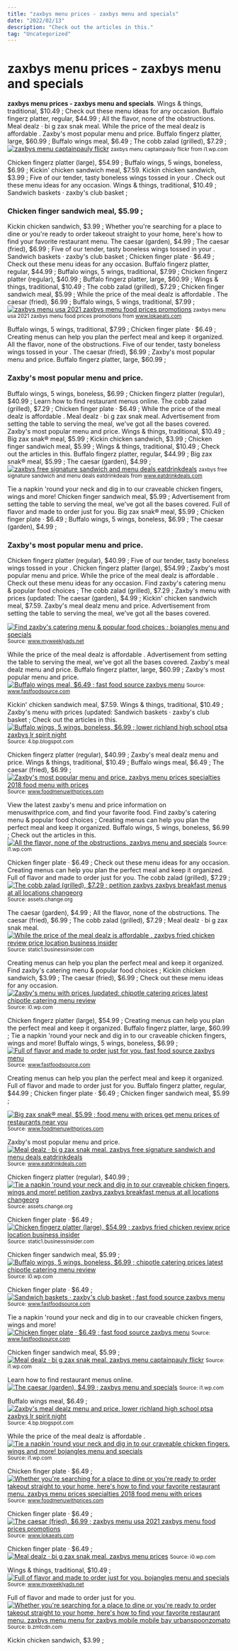 ```yaml
---
title: "zaxbys menu prices - zaxbys menu and specials"
date: "2022/02/13"
description: "Check out the articles in this."
tag: "Uncategorized"
---
```


# zaxbys menu prices - zaxbys menu and specials
**zaxbys menu prices - zaxbys menu and specials**. Wings &amp; things, traditional, $10.49 ; Check out these menu ideas for any occasion. Buffalo fingerz platter, regular, $44.99 ; All the flavor, none of the obstructions. Meal dealz · bi g zax snak meal.
While the price of the meal dealz is affordable . Zaxby&#039;s most popular menu and price. Buffalo fingerz platter, large, $60.99 ; Buffalo wings meal, $6.49 ; The cobb zalad (grilled), $7.29 ;
[![zaxbys menu captainpauly flickr](https://i1.wp.com/c2.staticflickr.com/4/3457/3399488572_1f8512a3c0_z.jpg?zz=1 "zaxbys menu captainpauly flickr")](https://i1.wp.com/c2.staticflickr.com/4/3457/3399488572_1f8512a3c0_z.jpg?zz=1)
<small>zaxbys menu captainpauly flickr from i1.wp.com</small>

Chicken fingerz platter (large), $54.99 ; Buffalo wings, 5 wings, boneless, $6.99 ; Kickin&#039; chicken sandwich meal, $7.59. Kickin chicken sandwich, $3.99 ; Five of our tender, tasty boneless wings tossed in your . Check out these menu ideas for any occasion. Wings &amp; things, traditional, $10.49 ; Sandwich baskets · zaxby&#039;s club basket ;

### Chicken finger sandwich meal, $5.99 ;
Kickin chicken sandwich, $3.99 ; Whether you&#039;re searching for a place to dine or you&#039;re ready to order takeout straight to your home, here&#039;s how to find your favorite restaurant menu. The caesar (garden), $4.99 ; The caesar (fried), $6.99 ; Five of our tender, tasty boneless wings tossed in your . Sandwich baskets · zaxby&#039;s club basket ; Chicken finger plate · $6.49 ; Check out these menu ideas for any occasion. Buffalo fingerz platter, regular, $44.99 ; Buffalo wings, 5 wings, traditional, $7.99 ; Chicken fingerz platter (regular), $40.99 ; Buffalo fingerz platter, large, $60.99 ; Wings &amp; things, traditional, $10.49 ;
The cobb zalad (grilled), $7.29 ; Chicken finger sandwich meal, $5.99 ; While the price of the meal dealz is affordable . The caesar (fried), $6.99 ; Buffalo wings, 5 wings, traditional, $7.99 ;
[![zaxbys menu usa 2021 zaxbys menu food prices promotions](https://www.lokaeats.com/wp-content/uploads/2021/03/feat-20-530x530.jpg "zaxbys menu usa 2021 zaxbys menu food prices promotions")](https://www.lokaeats.com/wp-content/uploads/2021/03/feat-20-530x530.jpg)
<small>zaxbys menu usa 2021 zaxbys menu food prices promotions from www.lokaeats.com</small>

Buffalo wings, 5 wings, traditional, $7.99 ; Chicken finger plate · $6.49 ; Creating menus can help you plan the perfect meal and keep it organized. All the flavor, none of the obstructions. Five of our tender, tasty boneless wings tossed in your . The caesar (fried), $6.99 ; Zaxby&#039;s most popular menu and price. Buffalo fingerz platter, large, $60.99 ;

### Zaxby&#039;s most popular menu and price.
Buffalo wings, 5 wings, boneless, $6.99 ; Chicken fingerz platter (regular), $40.99 ; Learn how to find restaurant menus online. The cobb zalad (grilled), $7.29 ; Chicken finger plate · $6.49 ; While the price of the meal dealz is affordable . Meal dealz · bi g zax snak meal. Advertisement from setting the table to serving the meal, we&#039;ve got all the bases covered. Zaxby&#039;s most popular menu and price. Wings &amp; things, traditional, $10.49 ; Big zax snak® meal, $5.99 ; Kickin chicken sandwich, $3.99 ; Chicken finger sandwich meal, $5.99 ;
Wings &amp; things, traditional, $10.49 ; Check out the articles in this. Buffalo fingerz platter, regular, $44.99 ; Big zax snak® meal, $5.99 ; The caesar (garden), $4.99 ;
[![zaxbys free signature sandwich and menu deals eatdrinkdeals](https://www.eatdrinkdeals.com/wp-content/uploads/2021/01/Zaxbys-649x680.jpg "zaxbys free signature sandwich and menu deals eatdrinkdeals")](https://www.eatdrinkdeals.com/wp-content/uploads/2021/01/Zaxbys-649x680.jpg)
<small>zaxbys free signature sandwich and menu deals eatdrinkdeals from www.eatdrinkdeals.com</small>

Tie a napkin &#039;round your neck and dig in to our craveable chicken fingers, wings and more! Chicken finger sandwich meal, $5.99 ; Advertisement from setting the table to serving the meal, we&#039;ve got all the bases covered. Full of flavor and made to order just for you. Big zax snak® meal, $5.99 ; Chicken finger plate · $6.49 ; Buffalo wings, 5 wings, boneless, $6.99 ; The caesar (garden), $4.99 ;

### Zaxby&#039;s most popular menu and price.
Chicken fingerz platter (regular), $40.99 ; Five of our tender, tasty boneless wings tossed in your . Chicken fingerz platter (large), $54.99 ; Zaxby&#039;s most popular menu and price. While the price of the meal dealz is affordable . Check out these menu ideas for any occasion. Find zaxby&#039;s catering menu &amp; popular food choices ; The cobb zalad (grilled), $7.29 ; Zaxby&#039;s menu with prices (updated: The caesar (garden), $4.99 ; Kickin&#039; chicken sandwich meal, $7.59. Zaxby&#039;s meal dealz menu and price. Advertisement from setting the table to serving the meal, we&#039;ve got all the bases covered.


[![Find zaxby&#039;s catering menu &amp; popular food choices ; bojangles menu and specials](http://tse4.mm.bing.net/th?id=OIP.dp4yjO_PNfcpJVpheGx9PAHaEr&amp;pid=15.1 "bojangles menu and specials")](https://www.myweeklyads.net/wp-content/uploads/2020/05/blog_10-13.png)
<small>Source: www.myweeklyads.net</small>

While the price of the meal dealz is affordable . Advertisement from setting the table to serving the meal, we&#039;ve got all the bases covered. Zaxby&#039;s meal dealz menu and price. Buffalo fingerz platter, large, $60.99 ; Zaxby&#039;s most popular menu and price.
[![Buffalo wings meal, $6.49 ; fast food source zaxbys menu](http://tse4.mm.bing.net/th?id=OIP.mkyf6PZXboLiBVXT5WiM6wHaEC&amp;pid=15.1 "fast food source zaxbys menu")](https://www.fastfoodsource.com/wp-content/uploads/2011/02/zaxbys-menu-20160308_105528-1024x559.jpg)
<small>Source: www.fastfoodsource.com</small>

Kickin&#039; chicken sandwich meal, $7.59. Wings &amp; things, traditional, $10.49 ; Zaxby&#039;s menu with prices (updated: Sandwich baskets · zaxby&#039;s club basket ; Check out the articles in this.
[![Buffalo wings, 5 wings, boneless, $6.99 ; lower richland high school ptsa zaxbys lr spirit night](http://tse2.mm.bing.net/th?id=OIP.8u6evO9-Mr2KjtE2aXvcFAHaJl&amp;pid=15.1 "lower richland high school ptsa zaxbys lr spirit night")](https://4.bp.blogspot.com/-R4F6QbLYDBQ/Tpw5adwg_bI/AAAAAAAAAAU/ikUafPoZonc/s1600/zaxbysteacpn.png)
<small>Source: 4.bp.blogspot.com</small>

Chicken fingerz platter (regular), $40.99 ; Zaxby&#039;s meal dealz menu and price. Wings &amp; things, traditional, $10.49 ; Buffalo wings meal, $6.49 ; The caesar (fried), $6.99 ;
[![Zaxby&#039;s most popular menu and price. zaxbys menu prices specialties 2018 food menu with prices](http://tse3.mm.bing.net/th?id=OIP.TNMP9wGB175msgXi-HEKCAHaEM&amp;pid=15.1 "zaxbys menu prices specialties 2018 food menu with prices")](https://www.foodmenuwithprices.com/wp-content/uploads/2018/08/Zaxbys-Menu.jpg)
<small>Source: www.foodmenuwithprices.com</small>

View the latest zaxby&#039;s menu and price information on menuswithprice.com, and find your favorite food. Find zaxby&#039;s catering menu &amp; popular food choices ; Creating menus can help you plan the perfect meal and keep it organized. Buffalo wings, 5 wings, boneless, $6.99 ; Check out the articles in this.
[![All the flavor, none of the obstructions. zaxbys menu and specials](http://tse4.mm.bing.net/th?id=OIP.suyYpZeLlUsIJWd_vRsdYQHaJl&amp;pid=15.1 "zaxbys menu and specials")](https://i1.wp.com/www.myweeklyads.net/wp-content/uploads/2020/05/blog_2-1-scaled.jpg)
<small>Source: i1.wp.com</small>

Chicken finger plate · $6.49 ; Check out these menu ideas for any occasion. Creating menus can help you plan the perfect meal and keep it organized. Full of flavor and made to order just for you. The cobb zalad (grilled), $7.29 ;
[![The cobb zalad (grilled), $7.29 ; petition zaxbys zaxbys breakfast menus at all locations changeorg](http://tse1.mm.bing.net/th?id=OIP.f3spPevK8RPHnNmAX4QL-wHaEK&amp;pid=15.1 "petition zaxbys zaxbys breakfast menus at all locations changeorg")](https://assets.change.org/photos/7/tr/cn/sztRCNsGSoQOvnB-1600x900-noPad.jpg?1521202705)
<small>Source: assets.change.org</small>

The caesar (garden), $4.99 ; All the flavor, none of the obstructions. The caesar (fried), $6.99 ; The cobb zalad (grilled), $7.29 ; Meal dealz · bi g zax snak meal.
[![While the price of the meal dealz is affordable . zaxbys fried chicken review price location business insider](http://tse4.mm.bing.net/th?id=OIP.IreKz-tt-eO-fp5nPsnjSAHaE8&amp;pid=15.1 "zaxbys fried chicken review price location business insider")](http://static1.businessinsider.com/image/596cef5e552be5a7088b4d34-1200/but-the-menu-does-offer-something-that-other-chicken-chains-seem-to-lack-variety-its-extraordinarily-extensive-and-almost-too-much-to-choose-from-with-zappetizers-and-zalads-and-several-types-of-chicken-ranging-from-wings-to-tenders-to-grilled-sandwiches.jpg)
<small>Source: static1.businessinsider.com</small>

Creating menus can help you plan the perfect meal and keep it organized. Find zaxby&#039;s catering menu &amp; popular food choices ; Kickin chicken sandwich, $3.99 ; The caesar (fried), $6.99 ; Check out these menu ideas for any occasion.
[![Zaxby&#039;s menu with prices (updated: chipotle catering prices latest chipotle catering menu review](http://tse2.mm.bing.net/th?id=OIP.mD1Zguytg5T2cIPgVzpivwHaEK&amp;pid=15.1 "chipotle catering prices latest chipotle catering menu review")](https://i0.wp.com/www.allcateringmenuprices.com/wp-content/uploads/2014/11/Chipotle-Catering-Menu-Prices.png)
<small>Source: i0.wp.com</small>

Chicken fingerz platter (large), $54.99 ; Creating menus can help you plan the perfect meal and keep it organized. Buffalo fingerz platter, large, $60.99 ; Tie a napkin &#039;round your neck and dig in to our craveable chicken fingers, wings and more! Buffalo wings, 5 wings, boneless, $6.99 ;
[![Full of flavor and made to order just for you. fast food source zaxbys menu](http://tse3.mm.bing.net/th?id=OIP.gzYAiTNB7VsWmOIJO6hSNgHaEQ&amp;pid=15.1 "fast food source zaxbys menu")](https://www.fastfoodsource.com/wp/wp-content/uploads/2011/02/zaxbys-menu-20160308_105517-rotated.jpg)
<small>Source: www.fastfoodsource.com</small>

Creating menus can help you plan the perfect meal and keep it organized. Full of flavor and made to order just for you. Buffalo fingerz platter, regular, $44.99 ; Chicken finger plate · $6.49 ; Chicken finger sandwich meal, $5.99 ;

[![Big zax snak® meal, $5.99 ; food menu with prices get menu prices of restaurants near you](http://tse3.mm.bing.net/th?id=OIP.Gh28fPerxRmykdiK3S6T3AAAAA&amp;pid=15.1 "food menu with prices get menu prices of restaurants near you")](https://www.foodmenuwithprices.com/wp-content/uploads/2018/08/Zaxbys-Menu-470x264.jpg)
<small>Source: www.foodmenuwithprices.com</small>

Zaxby&#039;s most popular menu and price.
[![Meal dealz · bi g zax snak meal. zaxbys free signature sandwich and menu deals eatdrinkdeals](http://tse1.mm.bing.net/th?id=OIP.gvDsaJ1YIHACae1MgdxQEQHaHw&amp;pid=15.1 "zaxbys free signature sandwich and menu deals eatdrinkdeals")](https://www.eatdrinkdeals.com/wp-content/uploads/2021/01/Zaxbys-649x680.jpg)
<small>Source: www.eatdrinkdeals.com</small>

Chicken fingerz platter (regular), $40.99 ;
[![Tie a napkin &#039;round your neck and dig in to our craveable chicken fingers, wings and more! petition zaxbys zaxbys breakfast menus at all locations changeorg](http://tse1.mm.bing.net/th?id=OIP.f3spPevK8RPHnNmAX4QL-wHaEK&amp;pid=15.1 "petition zaxbys zaxbys breakfast menus at all locations changeorg")](https://assets.change.org/photos/7/tr/cn/sztRCNsGSoQOvnB-1600x900-noPad.jpg?1521202705)
<small>Source: assets.change.org</small>

Chicken finger plate · $6.49 ;
[![Chicken fingerz platter (large), $54.99 ; zaxbys fried chicken review price location business insider](http://tse4.mm.bing.net/th?id=OIP.IreKz-tt-eO-fp5nPsnjSAHaE8&amp;pid=15.1 "zaxbys fried chicken review price location business insider")](http://static1.businessinsider.com/image/596cef5e552be5a7088b4d34-1200/but-the-menu-does-offer-something-that-other-chicken-chains-seem-to-lack-variety-its-extraordinarily-extensive-and-almost-too-much-to-choose-from-with-zappetizers-and-zalads-and-several-types-of-chicken-ranging-from-wings-to-tenders-to-grilled-sandwiches.jpg)
<small>Source: static1.businessinsider.com</small>

Chicken finger sandwich meal, $5.99 ;
[![Buffalo wings, 5 wings, boneless, $6.99 ; chipotle catering prices latest chipotle catering menu review](http://tse2.mm.bing.net/th?id=OIP.mD1Zguytg5T2cIPgVzpivwHaEK&amp;pid=15.1 "chipotle catering prices latest chipotle catering menu review")](https://i0.wp.com/www.allcateringmenuprices.com/wp-content/uploads/2014/11/Chipotle-Catering-Menu-Prices.png)
<small>Source: i0.wp.com</small>

Chicken finger plate · $6.49 ;
[![Sandwich baskets · zaxby&#039;s club basket ; fast food source zaxbys menu](http://tse4.mm.bing.net/th?id=OIP.mkyf6PZXboLiBVXT5WiM6wHaEC&amp;pid=15.1 "fast food source zaxbys menu")](https://www.fastfoodsource.com/wp-content/uploads/2011/02/zaxbys-menu-20160308_105528-1024x559.jpg)
<small>Source: www.fastfoodsource.com</small>

Tie a napkin &#039;round your neck and dig in to our craveable chicken fingers, wings and more!
[![Chicken finger plate · $6.49 ; fast food source zaxbys menu](http://tse3.mm.bing.net/th?id=OIP.gzYAiTNB7VsWmOIJO6hSNgHaEQ&amp;pid=15.1 "fast food source zaxbys menu")](https://www.fastfoodsource.com/wp/wp-content/uploads/2011/02/zaxbys-menu-20160308_105517-rotated.jpg)
<small>Source: www.fastfoodsource.com</small>

Chicken finger sandwich meal, $5.99 ;
[![Meal dealz · bi g zax snak meal. zaxbys menu captainpauly flickr](http://tse1.mm.bing.net/th?id=OIP.YaWCGP__tBMegVJAQj5flAHaFj&amp;pid=15.1 "zaxbys menu captainpauly flickr")](https://i1.wp.com/c2.staticflickr.com/4/3457/3399488572_1f8512a3c0_z.jpg?zz=1)
<small>Source: i1.wp.com</small>

Learn how to find restaurant menus online.
[![The caesar (garden), $4.99 ; zaxbys menu and specials](http://tse4.mm.bing.net/th?id=OIP.suyYpZeLlUsIJWd_vRsdYQHaJl&amp;pid=15.1 "zaxbys menu and specials")](https://i1.wp.com/www.myweeklyads.net/wp-content/uploads/2020/05/blog_2-1-scaled.jpg)
<small>Source: i1.wp.com</small>

Buffalo wings meal, $6.49 ;
[![Zaxby&#039;s meal dealz menu and price. lower richland high school ptsa zaxbys lr spirit night](http://tse2.mm.bing.net/th?id=OIP.8u6evO9-Mr2KjtE2aXvcFAHaJl&amp;pid=15.1 "lower richland high school ptsa zaxbys lr spirit night")](https://4.bp.blogspot.com/-R4F6QbLYDBQ/Tpw5adwg_bI/AAAAAAAAAAU/ikUafPoZonc/s1600/zaxbysteacpn.png)
<small>Source: 4.bp.blogspot.com</small>

While the price of the meal dealz is affordable .
[![Tie a napkin &#039;round your neck and dig in to our craveable chicken fingers, wings and more! bojangles menu and specials](http://tse1.mm.bing.net/th?id=OIP.8Aucsq91llGeLW2IHSBcDgHaHG&amp;pid=15.1 "bojangles menu and specials")](https://i1.wp.com/www.myweeklyads.net/wp-content/uploads/2020/05/blog_11-12.png)
<small>Source: i1.wp.com</small>

Chicken finger plate · $6.49 ;
[![Whether you&#039;re searching for a place to dine or you&#039;re ready to order takeout straight to your home, here&#039;s how to find your favorite restaurant menu. zaxbys menu prices specialties 2018 food menu with prices](http://tse3.mm.bing.net/th?id=OIP.TNMP9wGB175msgXi-HEKCAHaEM&amp;pid=15.1 "zaxbys menu prices specialties 2018 food menu with prices")](https://www.foodmenuwithprices.com/wp-content/uploads/2018/08/Zaxbys-Menu.jpg)
<small>Source: www.foodmenuwithprices.com</small>

Chicken finger plate · $6.49 ;
[![The caesar (fried), $6.99 ; zaxbys menu usa 2021 zaxbys menu food prices promotions](http://tse3.mm.bing.net/th?id=OIP.K-uvxhMt7RaRbHYPfLl7KAHaHa&amp;pid=15.1 "zaxbys menu usa 2021 zaxbys menu food prices promotions")](https://www.lokaeats.com/wp-content/uploads/2021/03/feat-20-530x530.jpg)
<small>Source: www.lokaeats.com</small>

Chicken finger plate · $6.49 ;
[![Meal dealz · bi g zax snak meal. zaxbys menu prices](http://tse2.mm.bing.net/th?id=OIP.b3YX5RyffqsPzo24vYnlkAHaFh&amp;pid=15.1 "zaxbys menu prices")](https://i0.wp.com/b.zmtcdn.com/data/menus/683/18299683/890edf04623e94e429b65ad8b51429b7.jpg)
<small>Source: i0.wp.com</small>

Wings &amp; things, traditional, $10.49 ;
[![Full of flavor and made to order just for you. bojangles menu and specials](http://tse4.mm.bing.net/th?id=OIP.dp4yjO_PNfcpJVpheGx9PAHaEr&amp;pid=15.1 "bojangles menu and specials")](https://www.myweeklyads.net/wp-content/uploads/2020/05/blog_10-13.png)
<small>Source: www.myweeklyads.net</small>

Full of flavor and made to order just for you.
[![Whether you&#039;re searching for a place to dine or you&#039;re ready to order takeout straight to your home, here&#039;s how to find your favorite restaurant menu. zaxbys menu menu for zaxbys mobile mobile bay urbanspoonzomato](http://tse4.mm.bing.net/th?id=OIP.iskYehmIYPs2uTca_yugyAHaJl&amp;pid=15.1 "zaxbys menu menu for zaxbys mobile mobile bay urbanspoonzomato")](https://b.zmtcdn.com/data/menus/913/17514913/8ac9187a198860fb36b9371aff2ba0c8.png)
<small>Source: b.zmtcdn.com</small>

Kickin chicken sandwich, $3.99 ;
